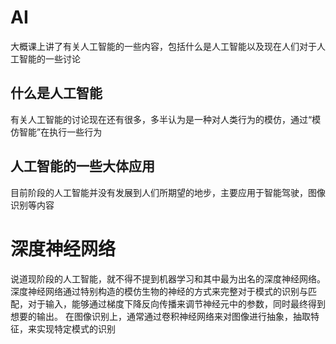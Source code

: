 # AI

大概课上讲了有关人工智能的一些内容，包括什么是人工智能以及现在人们对于人工智能的一些讨论

## 什么是人工智能

有关人工智能的讨论现在还有很多，多半认为是一种对人类行为的模仿，通过“模仿智能”在执行一些行为

## 人工智能的一些大体应用

目前阶段的人工智能并没有发展到人们所期望的地步，主要应用于智能驾驶，图像识别等内容

# 深度神经网络

说道现阶段的人工智能，就不得不提到机器学习和其中最为出名的深度神经网络。深度神经网络通过特别构造的模仿生物的神经的方式来完整对于模式的识别与匹配，对于输入，能够通过梯度下降反向传播来调节神经元中的参数，同时最终得到想要的输出。
在图像识别上，通常通过卷积神经网络来对图像进行抽象，抽取特征，来实现特定模式的识别
